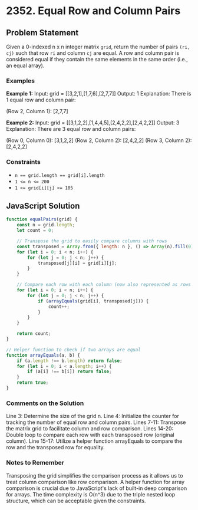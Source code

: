# 2352. Equal Row and Column Pairs

## Problem Statement

Given a 0-indexed n x n integer matrix `grid`, return the number of pairs `(ri, cj)` such that row `ri` and column `cj` are equal. A row and column pair is considered equal if they contain the same elements in the same order (i.e., an equal array).

### Examples

**Example 1:**
Input: grid = [[3,2,1],[1,7,6],[2,7,7]]
Output: 1
Explanation: There is 1 equal row and column pair:

(Row 2, Column 1): [2,7,7]


**Example 2:**
Input: grid = [[3,1,2,2],[1,4,4,5],[2,4,2,2],[2,4,2,2]]
Output: 3
Explanation: There are 3 equal row and column pairs:

(Row 0, Column 0): [3,1,2,2]
(Row 2, Column 2): [2,4,2,2]
(Row 3, Column 2): [2,4,2,2]


### Constraints

- `n == grid.length == grid[i].length`
- `1 <= n <= 200`
- `1 <= grid[i][j] <= 105`

## JavaScript Solution

```javascript
function equalPairs(grid) {
    const n = grid.length;
    let count = 0;

    // Transpose the grid to easily compare columns with rows
    const transposed = Array.from({ length: n }, () => Array(n).fill(0));
    for (let i = 0; i < n; i++) {
        for (let j = 0; j < n; j++) {
            transposed[j][i] = grid[i][j];
        }
    }

    // Compare each row with each column (now also represented as rows in transposed)
    for (let i = 0; i < n; i++) {
        for (let j = 0; j < n; j++) {
            if (arrayEquals(grid[i], transposed[j])) {
                count++;
            }
        }
    }

    return count;
}

// Helper function to check if two arrays are equal
function arrayEquals(a, b) {
    if (a.length !== b.length) return false;
    for (let i = 0; i < a.length; i++) {
        if (a[i] !== b[i]) return false;
    }
    return true;
}
```
### Comments on the Solution
Line 3: Determine the size of the grid n.
Line 4: Initialize the counter for tracking the number of equal row and column pairs.
Lines 7-11: Transpose the matrix grid to facilitate column and row comparison.
Lines 14-20: Double loop to compare each row with each transposed row (original column).
Line 15-17: Utilize a helper function arrayEquals to compare the row and the transposed row for equality.

### Notes to Remember
Transposing the grid simplifies the comparison process as it allows us to treat column comparison like row comparison.
A helper function for array comparison is crucial due to JavaScript's lack of built-in deep comparison for arrays.
The time complexity is O(n^3) due to the triple nested loop structure, which can be acceptable given the constraints.